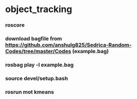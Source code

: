 # object_tracking

### roscore

### download bagfile from https://github.com/anshulg825/Sedrica-Random-Codes/tree/master/Codes  (example.bag)

### rosbag play -l example.bag

### source devel/setup.bash

### rosrun mot kmeans
